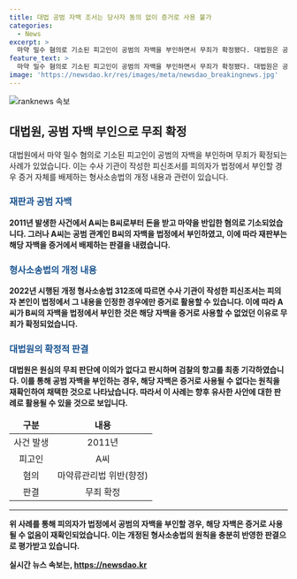 ```yaml
---
title: 대법 공범 자백 조서는 당사자 동의 없이 증거로 사용 불가
categories:
  - News
excerpt: >
  마약 밀수 혐의로 기소된 피고인이 공범의 자백을 부인하면서 무죄가 확정됐다. 대법원은 공범 자백을 증거로 사용할 수 없다는 기존 판례를 재확인했고, 이로써 피고인에 대한 무죄 판결이 나왔다. 피고인은 공범으로부터 받은 돈을 통해 마약을 국내로 반입한 혐의를 받았으나, 공범이 자백을 부인하면서 판결이 무죄로 확정됐다. 대법원은 원심 판단에 법리 오해 등 잘못이 없다며 검찰의 상고를 최종 기각했다.
feature_text: >
  마약 밀수 혐의로 기소된 피고인이 공범의 자백을 부인하면서 무죄가 확정됐다. 대법원은 공범 자백을 증거로 사용할 수 없다는 기존 판례를 재확인했고, 이로써 피고인에 대한 무죄 판결이 나왔다. 피고인은 공범으로부터 받은 돈을 통해 마약을 국내로 반입한 혐의를 받았으나, 공범이 자백을 부인하면서 판결이 무죄로 확정됐다. 대법원은 원심 판단에 법리 오해 등 잘못이 없다며 검찰의 상고를 최종 기각했다.
image: 'https://newsdao.kr/res/images/meta/newsdao_breakingnews.jpg'
---
```


<p><img src="https://newsdao.kr/res/images/meta/newsdao_breakingnews.jpg" alt="ranknews 속보" /></p>

<h2 data-ke-size="size26">대법원, 공범 자백 부인으로 무죄 확정</h2>

<p data-ke-size="size16">대법원에서 마약 밀수 혐의로 기소된 피고인이 공범의 자백을 부인하며 무죄가 확정되는 사례가 있었습니다. 이는 수사 기관이 작성한 피신조서를 피의자가 법정에서 부인할 경우 증거 자체를 배제하는 형사소송법의 개정 내용과 관련이 있습니다.</p>

<h3><b><span style="color: #1a5490;">재판과 공범 자백</span><b></h3>

<p data-ke-size="size16">2011년 발생한 사건에서 A씨는 B씨로부터 돈을 받고 마약을 반입한 혐의로 기소되었습니다. 그러나 A씨는 공범 관계인 B씨의 자백을 법정에서 부인하였고, 이에 따라 재판부는 해당 자백을 증거에서 배제하는 판결을 내렸습니다.</p>

<h3><b><span style="color: #1a5490;">형사소송법의 개정 내용</span><b></h3>

<p data-ke-size="size16">2022년 시행된 개정 형사소송법 312조에 따르면 수사 기관이 작성한 피신조서는 피의자 본인이 법정에서 그 내용을 인정한 경우에만 증거로 활용할 수 있습니다. 이에 따라 A씨가 B씨의 자백을 법정에서 부인한 것은 해당 자백을 증거로 사용할 수 없었던 이유로 무죄가 확정되었습니다.</p>

<h3><b><span style="color: #1a5490;">대법원의 확정적 판결</span><b></h3>

<p data-ke-size="size16">대법원은 원심의 무죄 판단에 이의가 없다고 판시하며 검찰의 항고를 최종 기각하였습니다. 이를 통해 공범 자백을 부인하는 경우, 해당 자백은 증거로 사용될 수 없다는 원칙을 재확인하여 채택한 것으로 나타났습니다. 따라서 이 사례는 향후 유사한 사안에 대한 판례로 활용될 수 있을 것으로 보입니다.</p>

<table>
<thead>
<tr>
<td style="text-align: center; height: 17px;"><b>구분</b></td>
<td style="text-align: center; height: 17px;"><b>내용</b></td>
</tr>
</thead>
<tbody>
<tr>
<td style="text-align: center; height: 17px;">사건 발생</td>
<td style="text-align: center; height: 17px;">2011년</td>
</tr>
<tr>
<td style="text-align: center; height: 17px;">피고인</td>
<td style="text-align: center; height: 17px;">A씨</td>
</tr>
<tr>
<td style="text-align: center; height: 17px;">혐의</td>
<td style="text-align: center; height: 17px;">마약류관리법 위반(향정)</td>
</tr>
<tr>
<td style="text-align: center; height: 17px;">판결</td>
<td style="text-align: center; height: 17px;">무죄 확정</td>
</tr>
</tbody>
</table>

<hr>

<p data-ke-size="size16">위 사례를 통해 피의자가 법정에서 공범의 자백을 부인할 경우, 해당 자백은 증거로 사용될 수 없음이 재확인되었습니다. 이는 개정된 형사소송법의 원칙을 충분히 반영한 판결으로 평가받고 있습니다.</p>
실시간 뉴스 속보는, <a href="https://newsdao.kr" rel="dofollow">https://newsdao.kr</a>


